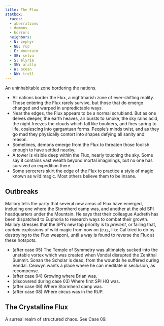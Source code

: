 ```yaml
---
title: The Flux
statbox:
  races:
  - aberrations
  - demons
  - horrors
  neighbors:
  - N: zephyr
  - NE: rup
  - E: mountain
  - SE: selva
  - S: elyria
  - SW: arallu
  - W: ocean
  - NW: trell
---
```


An uninhabitable zone bordering the nations.
* All nations border the Flux, a nightmarish zone of ever-shifting reality. Those entering the Flux rarely survive, but those that do emerge changed and warped in unpredictable ways.
* Near the edges, the Flux appears to be a normal scrubland. But as one delves deeper, the earth heaves, air bursts to smoke, the sky rains acid, the night freezes the clouds which fall like boulders, and fires spring to life, coalescing into gargantuan forms. People’s minds twist, and as they go mad they physically contort into shapes defying all sanity and reason.
* Sometimes, demons emerge from the Flux to threaten those foolish enough to have settled nearby.
* A tower is visible deep within the Flux, nearly touching the sky. Some say it contains vast wealth beyond mortal imaginings, but no one has survived an expedition there.
* Some sorcerers skirt the edge of the Flux to practice a style of magic known as wild magic. Most others believe them to be insane.

## Outbreaks

Mallory tells the party that several new areas of Flux have emerged, including one where the Stormherd camp was, and another at the old SPI headquarters under the Mountain. He says that their colleague Audreth has been dispatched to Euphoria to research ways to combat their growth. Mallory stresses that the SPI’s new top priority is to *prevent*, or failing that, *contain* explosions of wild magic from now on (e.g., like Cal tried to do by destroying to the Flux weapon), until a way is found to reverse the Flux at these hotspots.

* (after case 05) The Temple of Symmetry was ultimately sucked into the unstable vortex which was created when Vondal disrupted the Zenithal Summit. Sonan the Scholar is dead, from the wounds he suffered curing Vondal. Ceowyn wants a place where he can meditate in seclusion, as recompense.
* (after case 04) Growing where Brian was.
* (discovered during case 03) Where first SPI HQ was.
* (after case 06) Where Stormherd camp was.
* (after case 08) Where circus was in the RUP.

## The Crystalline Flux

A surreal realm of structured chaos. See Case 09.
